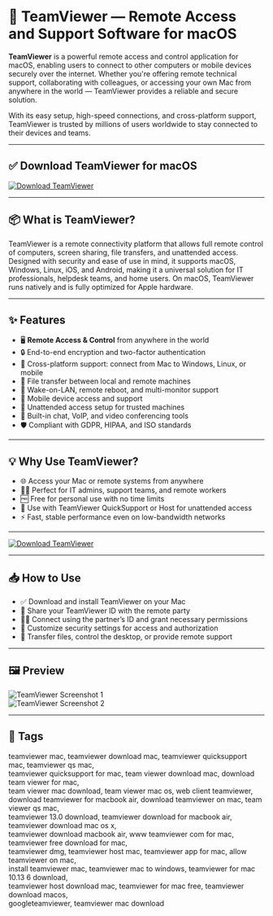 # 🔧 TeamViewer — Remote Access and Support Software for macOS

**TeamViewer** is a powerful remote access and control application for macOS, enabling users to connect to other computers or mobile devices securely over the internet. Whether you're offering remote technical support, collaborating with colleagues, or accessing your own Mac from anywhere in the world — TeamViewer provides a reliable and secure solution.

With its easy setup, high-speed connections, and cross-platform support, TeamViewer is trusted by millions of users worldwide to stay connected to their devices and teams.

---

## ✅ Download TeamViewer for macOS  
[![Download TeamViewer](https://img.shields.io/badge/Download-TeamViewer-blue)](#)

---

## 📦 What is TeamViewer?

TeamViewer is a remote connectivity platform that allows full remote control of computers, screen sharing, file transfers, and unattended access. Designed with security and ease of use in mind, it supports macOS, Windows, Linux, iOS, and Android, making it a universal solution for IT professionals, helpdesk teams, and home users. On macOS, TeamViewer runs natively and is fully optimized for Apple hardware.

---

## ✨ Features

- 🖥 **Remote Access & Control** from anywhere in the world  
- 🔒 End-to-end encryption and two-factor authentication  
- 🤝 Cross-platform support: connect from Mac to Windows, Linux, or mobile  
- 📁 File transfer between local and remote machines  
- 🎯 Wake-on-LAN, remote reboot, and multi-monitor support  
- 📱 Mobile device access and support  
- 🧰 Unattended access setup for trusted machines  
- 💬 Built-in chat, VoIP, and video conferencing tools  
- 🛡 Compliant with GDPR, HIPAA, and ISO standards  

---

## 💡 Why Use TeamViewer?

- 🌐 Access your Mac or remote systems from anywhere  
- 🧑‍💻 Perfect for IT admins, support teams, and remote workers  
- 🆓 Free for personal use with no time limits  
- 📲 Use with TeamViewer QuickSupport or Host for unattended access  
- ⚡ Fast, stable performance even on low-bandwidth networks  

---

[![Download TeamViewer](https://img.shields.io/badge/Download-TeamViewer-blue)](#)

---

## 📥 How to Use

- ✅ Download and install TeamViewer on your Mac  
- 🔗 Share your TeamViewer ID with the remote party  
- 🧑‍💻 Connect using the partner’s ID and grant necessary permissions  
- 🔐 Customize security settings for access and authorization  
- 📂 Transfer files, control the desktop, or provide remote support  

---

## 🖼 Preview

![TeamViewer Screenshot 1](https://assets.techrepublic.com/uploads/2020/06/Figure-d-Remotely-control-Mac-TeamViewer.jpg?x24468)  
![TeamViewer Screenshot 2](https://setapp.com/cdn-cgi/image/quality=75,format=auto/https://cdn.setapp.com/blog/images/teamviewer-view.png)

---

## 📌 Tags

teamviewer mac, teamviewer download mac, teamviewer quicksupport mac, teamviewer qs mac,  
teamviewer quicksupport for mac, team viewer download mac, download team viewer for mac,  
team viewer mac download, team viewer mac os, web client teamviewer,  
download teamviewer for macbook air, download teamviewer on mac, team viewer qs mac,  
teamviewer 13.0 download, teamviewer download for macbook air, teamviewer download mac os x,  
teamviewer download macbook air, www teamviewer com for mac, teamviewer free download for mac,  
teamviewer dmg, teamviewer host mac, teamviewer app for mac, allow teamviewer on mac,  
install teamviewer mac, teamviewer mac to windows, teamviewer for mac 10.13 6 download,  
teamviewer host download mac, teamviewer for mac free, teamviewer download macos,  
googleteamviewer, teamviewer mac download  

